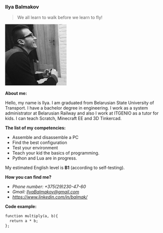 ### Ilya Balmakov
>We all learn to walk before we learn to fly!

![Avatar](/assets/ProfilePhoto.jpg)

**About me:**

Hello, my name is Ilya. I am graduated from Belarusian State University of Transport. I have a bachelor degree in engineering.
I work as a system administrator at Belarusian Railway and also I work at ITGENIO as a tutor for kids. I can teach Scratch, Minecraft EE and 3D Tinkercad.

**The list of my competencies:**
- Assemble and disassemble a PC
- Find the best configuration
- Test your environment
- Teach your kid the basics of programming.
- Python and Lua are in progress.


My estimated English level is **B1** (according to self-testing).

**How you can find me?**

* *Phone number: +375(29)230-47-60*
* *Gmail: IlyaBalmakov@gmail.com*
* *https://www.linkedin.com/in/balmak/*

**Code example:**
```
function multiply(a, b){
  return a * b;  
};
```